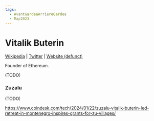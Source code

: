 ```yaml
---
tags:
  - AvantGardeaArriereGardea
  - Map2023
---
```


# Vitalik Buterin

[Wikipedia](https://en.wikipedia.org/wiki/Vitalik_Buterin) | [Twitter](https://twitter.com/VitalikButerin) | [Website (defunct)](https://www.vitalik.ca)

Founder of Ethereum.

(TODO)

### Zuzalu

(TODO)

https://www.coindesk.com/tech/2024/01/22/zuzalu-vitalik-buterin-led-retreat-in-montenegro-inspires-grants-for-zu-villages/